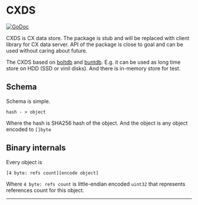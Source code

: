 CXDS
====

[![GoDoc](https://godoc.org/github.com/skycoin/cxo/data/cxds?status.svg)](https://godoc.org/github.com/skycoin/cxo/data/cxds)

CXDS is CX data store. The package is stub and will be replaced with
client library for CX data server. API of the package is close to goal
and can be used without caring about future.

The CXDS based on [boltdb](github.com/boltdb/bolt) and
[buntdb](github.com/tidwall/buntdb). E.g. it can be used as long time store
on HDD (SSD or vinil disks). And there is in-memory store for test.


## Schema

Schema is simple.

```
hash - > object
```

Where the hash is SHA256 hash of the object. And the object is any
object encoded to `[]byte`


## Binary internals

Every object is

```
[4 byte: refs count][encode object]
```

Where `4 byte: refs count` is little-endian encoded `uint32` that represents
references count for this object.


---
